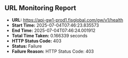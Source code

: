 ## URL Monitoring Report

- **URL:** https://api-gw1-prod1.fisglobal.com/gw/v1/health
- **Start Time:** 2025-07-04T07:46:23.835573
- **End Time:** 2025-07-04T07:46:24.001912
- **Total Time Taken:** 0.166339 seconds
- **HTTP Status Code:** 403
- **Status:** Failure
- **Failure Reason:** HTTP Status Code: 403
